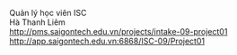 Quản lý học viên ISC	
Hà Thanh Liêm	
http://pms.saigontech.edu.vn/projects/intake-09-project01	
http://app.saigontech.edu.vn:6868/ISC-09/Project01
